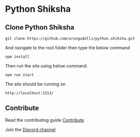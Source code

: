 # Python Shiksha


## Clone Python Shiksha 

```
git clone https://github.com/arungudelli/python.shiksha.git
```

And navigate to the root folder then type the below command 

```
npm install

```
Then run the site using below command.

```
npm run start
```

The site should be running on 

```
http://localhost:1313/
```

## Contribute

Read the contributing guide [Contribute](CONTRIBUTING.md)

Join the [Discord channel](https://discord.gg/VTP7csbcCG) 

